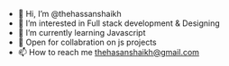 - 👋 Hi, I’m @thehassanshaikh
- 👀 I’m interested in Full stack development & Designing
- 🌱 I’m currently learning Javascript
- 💞️ Open for collabration on js projects
- 📫 How to reach me thehasanshaikh@gmail.com

<!---
thehassanshaikh/thehassanshaikh is a ✨ special ✨ repository because its `README.md` (this file) appears on your GitHub profile.
You can click the Preview link to take a look at your changes.
--->
